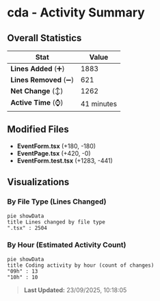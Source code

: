 # cda - Activity Summary 

## Overall Statistics

| Stat                   | Value                                                             |
| ---------------------- | ----------------------------------------------------------------- |
| **Lines Added** (➕)   | 1883                                          |
| **Lines Removed** (➖) | 621                                        |
| **Net Change** (↕)    | 1262                |
| **Active Time** (⌚)   | 41 minutes |


## Modified Files
- **EventForm.tsx** (+180, -180)
- **EventPage.tsx** (+420, -0)
- **EventForm.test.tsx** (+1283, -441)

## Visualizations

### By File Type (Lines Changed)

```mermaid
pie showData
title Lines changed by file type
".tsx" : 2504
```

### By Hour (Estimated Activity Count)

```mermaid
pie showData
title Coding activity by hour (count of changes)
"09h" : 13
"10h" : 10
```


> **Last Updated:** 23/09/2025, 10:18:05